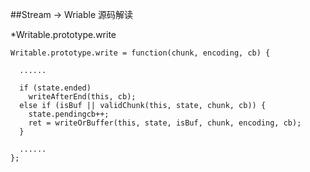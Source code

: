 ##Stream -> Wriable 源码解读

*Writable.prototype.write
```javascrpt
Writable.prototype.write = function(chunk, encoding, cb) {

  ......

  if (state.ended)
    writeAfterEnd(this, cb);
  else if (isBuf || validChunk(this, state, chunk, cb)) {
    state.pendingcb++;
    ret = writeOrBuffer(this, state, isBuf, chunk, encoding, cb);
  }

  ......
};

```